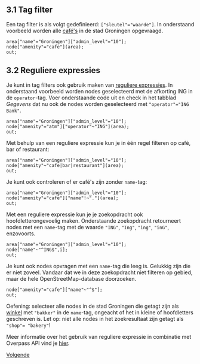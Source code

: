 ## 3.1 Tag filter
Een tag filter is als volgt gedefinieerd: ```["sleutel"="waarde"]```. In onderstaand voorbeeld worden alle [café's](http://wiki.openstreetmap.org/wiki/Tag:amenity%3Dcafe) in de stad Groningen opgevraagd.

```
area["name"="Groningen"]["admin_level"="10"];
node["amenity"="cafe"](area);
out;
```

## 3.2 Reguliere expressies
Je kunt in tag filters ook gebruik maken van [reguliere expressies](https://nl.wikipedia.org/wiki/Reguliere_expressie). In onderstaand voorbeeld worden nodes geselecteerd met de afkorting ING in de ```operator```-tag.
Voer onderstaande code uit en check in het tabblad _Gegevens_ dat nu ook de nodes worden geselecteerd met ```"operator"="ING Bank"```.

```
area["name"="Groningen"]["admin_level"="10"];
node["amenity"="atm"]["operator"~"ING"](area);
out;
```

Met behulp van een reguliere expressie kun je in één regel filteren op café, bar of restaurant: 

```
area["name"="Groningen"]["admin_level"="10"];
node["amenity"~"cafe|bar|restaurant"](area);
out;
```

Je kunt ook controleren of er café's zijn zonder ```name```-tag:

```
area["name"="Groningen"]["admin_level"="10"];
node["amenity"="cafe"]["name"!~"."](area);
out;
```

Met een reguliere expressie kun je je zoekopdracht ook hoofdletterongevoelig maken. Onderstaande zoekopdracht retourneert nodes met een ```name```-tag met de waarde ```"ING"```, ```"Ing"```, ```"ing"```, ```"inG"```, enzovoorts.

```
area["name"="Groningen"]["admin_level"="10"];
node["name"~"^ING$",i];
out;
```

Je kunt ook nodes opvragen met een ```name```-tag die leeg is. Gelukkig zijn die er niet zoveel. Vandaar dat we in deze zoekopdracht niet filteren op gebied, maar de hele OpenStreetMap-database doorzoeken.

```
node["amenity"="cafe"]["name"~"^$"];
out;
```

Oefening: selecteer alle nodes in de stad Groningen die getagt zijn als [winkel](http://wiki.openstreetmap.org/wiki/Key:shop) met ```"bakker"``` in de ```name```-tag, ongeacht of het in kleine of hoofdletters geschreven is.
Let op: niet alle nodes in het zoekresultaat zijn getagt als ```"shop"= "bakery"```!

Meer informatie over het gebruik van reguliere expressie in combinatie met Overpass API vind je [hier](http://wiki.openstreetmap.org/wiki/Overpass_API/Overpass_QL#Value_matches_regular_expression_.28.7E.2C_.21.7E.29).

[Volgende](4-verzamelingen.md)